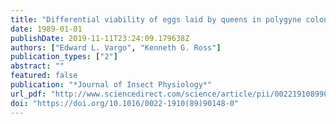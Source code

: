 ```yaml
---
title: "Differential viability of eggs laid by queens in polygyne colonies of the fire ant, Solenopsis invicta"
date: 1989-01-01
publishDate: 2019-11-11T23:24:09.179638Z
authors: ["Edward L. Vargo", "Kenneth G. Ross"]
publication_types: ["2"]
abstract: ""
featured: false
publication: "*Journal of Insect Physiology*"
url_pdf: "http://www.sciencedirect.com/science/article/pii/0022191089901480 https://pdf.sciencedirectassets.com/271905/1-s2.0-S0022191000X0340X/1-s2.0-0022191089901480/main.pdf?X-Amz-Security-Token=IQoJb3JpZ2luX2VjEN7%2F%2F%2F%2F%2F%2F%2F%2F%2F%2FwEaCXVzLWVhc3QtMSJGMEQCIFATPad0OB4kJ3VTtGe0iTvGfhOK25Q%2BzP7Ua%2BRzqoT5AiAVo0k7Tv1YskBQaL90rly5odjtiM%2Fbn1h1PrcaFQylGCrYAgj3%2F%2F%2F%2F%2F%2F%2F%2F%2F%2F8BEAIaDDA1OTAwMzU0Njg2NSIMy7ofCXTYy15TCDzBKqwCokW%2FIVoejVhqxvS4NZku6by%2FJwNk2t5spKVxpukq9MOwiQscyOgicPcwESa%2FsShbDHLlZ56Q1K3pSvNF34aJ1MH8hJGYFll3kL%2BI6toE59n2rPy4eTntNZbxBfpRqA6oiXc5PfHeY2YGHOaODlXxfBF8TqzSm5LOVaHLI00oTa8Pa29LCjrqZKWyFa0AcFmR9Az7zIMz%2BOPqzloYjJPb2NrxrpPSs1UPUyccuv%2BHrbpKM3nBWGWM6jxULi6RjrdEK8i2tiqCgK0LaSp3jXn1gQWaIrGMtOxzavCi71D8GZ%2FQSP3OZMU2%2By5cVGGskp3bz9rqUY0QYC1o4X3Tpes9FYAw6TZ2TPHm5z7P9UrOATyOTOR8LHuLU9WuLgOY9xsLrARMy63XE98bSGG6MOWrp%2B4FOtECzFWl%2FhgLnA4k08XfQo8JilJ0U2M62yO7IltalulpjjCjlBcZTIdykxQSKwBenil%2BG8ZLCQSQxZlQYFVkiKh7wcxo8VC4J2Di5kH9fQIfdZcXLGlQC51lKhagM0eUtTXUOr7eHWQ6kKdI4ONA3cXsZd5sXF4WxwKNend28zxqiUUUra%2FAQj7gHZW2USLZfNwjV4ZeCk7wWd%2BpqZkAWs2%2Fe4ZWd58qEjskAcRFuZgNBiNfrwPnZya%2FX%2Ff5L7wOPH20pqTjasH8jyX75E3tQja9WHX9UTxenhCagHzElClp%2FjQ1wPtdMLRY5Qutog1%2Bggw%2FqYqKMj6clGn0aIUxW31MfYsC6JkHx5ANVquJ6H2ZkB42r3UiWSaVE7YAIFa03b%2FpiZCjA74mP3Hzeze8fgUm0qDeIxzWlnT924OVacR6b7r%2Fb3RZKdUan%2BM7rO7J7vgzQw%3D%3D&X-Amz-Algorithm=AWS4-HMAC-SHA256&X-Amz-Date=20191111T230149Z&X-Amz-SignedHeaders=host&X-Amz-Expires=300&X-Amz-Credential=ASIAQ3PHCVTY4CCMWQ6P%2F20191111%2Fus-east-1%2Fs3%2Faws4_request&X-Amz-Signature=80452a5e6a62ddcc32f62bc51ca72812da819ba546916fef34c3f9bac6423fb2&hash=db330e11e037325eccae08549bd99eb6745289b7000505aa3a3c6c84137e79fe&host=68042c943591013ac2b2430a89b270f6af2c76d8dfd086a07176afe7c76c2c61&pii=0022191089901480&tid=spdf-f4d0a101-cf63-4166-ac46-19213a670e1a&sid=4448568f44e29245f15aa4676bb2e5df1a60gxrqa&type=client"
doi: "https://doi.org/10.1016/0022-1910(89)90148-0"
---
```


